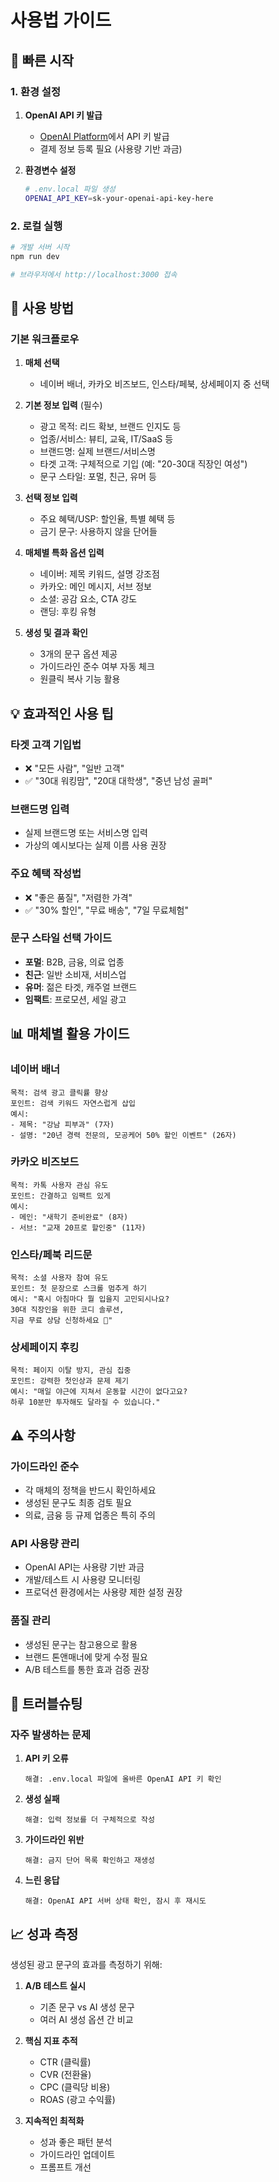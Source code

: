 # 사용법 가이드

## 🚀 빠른 시작

### 1. 환경 설정

1. **OpenAI API 키 발급**
   - [OpenAI Platform](https://platform.openai.com/api-keys)에서 API 키 발급
   - 결제 정보 등록 필요 (사용량 기반 과금)

2. **환경변수 설정**
   ```bash
   # .env.local 파일 생성
   OPENAI_API_KEY=sk-your-openai-api-key-here
   ```

### 2. 로컬 실행
```bash
# 개발 서버 시작
npm run dev

# 브라우저에서 http://localhost:3000 접속
```

## 📱 사용 방법

### 기본 워크플로우

1. **매체 선택**
   - 네이버 배너, 카카오 비즈보드, 인스타/페북, 상세페이지 중 선택

2. **기본 정보 입력** (필수)
   - 광고 목적: 리드 확보, 브랜드 인지도 등
   - 업종/서비스: 뷰티, 교육, IT/SaaS 등
   - 브랜드명: 실제 브랜드/서비스명
   - 타겟 고객: 구체적으로 기입 (예: "20-30대 직장인 여성")
   - 문구 스타일: 포멀, 친근, 유머 등

3. **선택 정보 입력**
   - 주요 혜택/USP: 할인율, 특별 혜택 등
   - 금기 문구: 사용하지 않을 단어들

4. **매체별 특화 옵션 입력**
   - 네이버: 제목 키워드, 설명 강조점
   - 카카오: 메인 메시지, 서브 정보
   - 소셜: 공감 요소, CTA 강도
   - 랜딩: 후킹 유형

5. **생성 및 결과 확인**
   - 3개의 문구 옵션 제공
   - 가이드라인 준수 여부 자동 체크
   - 원클릭 복사 기능 활용

## 💡 효과적인 사용 팁

### 타겟 고객 기입법
- ❌ "모든 사람", "일반 고객"
- ✅ "30대 워킹맘", "20대 대학생", "중년 남성 골퍼"

### 브랜드명 입력
- 실제 브랜드명 또는 서비스명 입력
- 가상의 예시보다는 실제 이름 사용 권장

### 주요 혜택 작성법
- ❌ "좋은 품질", "저렴한 가격"
- ✅ "30% 할인", "무료 배송", "7일 무료체험"

### 문구 스타일 선택 가이드
- **포멀**: B2B, 금융, 의료 업종
- **친근**: 일반 소비재, 서비스업
- **유머**: 젊은 타겟, 캐주얼 브랜드
- **임팩트**: 프로모션, 세일 광고

## 📊 매체별 활용 가이드

### 네이버 배너
```
목적: 검색 광고 클릭률 향상
포인트: 검색 키워드 자연스럽게 삽입
예시:
- 제목: "강남 피부과" (7자)
- 설명: "20년 경력 전문의, 모공케어 50% 할인 이벤트" (26자)
```

### 카카오 비즈보드
```
목적: 카톡 사용자 관심 유도
포인트: 간결하고 임팩트 있게
예시:
- 메인: "새학기 준비완료" (8자)  
- 서브: "교재 20프로 할인중" (11자)
```

### 인스타/페북 리드문
```
목적: 소셜 사용자 참여 유도
포인트: 첫 문장으로 스크롤 멈추게 하기
예시: "혹시 아침마다 뭘 입을지 고민되시나요? 
30대 직장인을 위한 코디 솔루션, 
지금 무료 상담 신청하세요 👗"
```

### 상세페이지 후킹
```
목적: 페이지 이탈 방지, 관심 집중
포인트: 강력한 첫인상과 문제 제기
예시: "매일 야근에 지쳐서 운동할 시간이 없다고요? 
하루 10분만 투자해도 달라질 수 있습니다."
```

## ⚠️ 주의사항

### 가이드라인 준수
- 각 매체의 정책을 반드시 확인하세요
- 생성된 문구도 최종 검토 필요
- 의료, 금융 등 규제 업종은 특히 주의

### API 사용량 관리
- OpenAI API는 사용량 기반 과금
- 개발/테스트 시 사용량 모니터링
- 프로덕션 환경에서는 사용량 제한 설정 권장

### 품질 관리
- 생성된 문구는 참고용으로 활용
- 브랜드 톤앤매너에 맞게 수정 필요
- A/B 테스트를 통한 효과 검증 권장

## 🔧 트러블슈팅

### 자주 발생하는 문제

1. **API 키 오류**
   ```
   해결: .env.local 파일에 올바른 OpenAI API 키 확인
   ```

2. **생성 실패**
   ```
   해결: 입력 정보를 더 구체적으로 작성
   ```

3. **가이드라인 위반**
   ```
   해결: 금지 단어 목록 확인하고 재생성
   ```

4. **느린 응답**
   ```
   해결: OpenAI API 서버 상태 확인, 잠시 후 재시도
   ```

## 📈 성과 측정

생성된 광고 문구의 효과를 측정하기 위해:

1. **A/B 테스트 실시**
   - 기존 문구 vs AI 생성 문구
   - 여러 AI 생성 옵션 간 비교

2. **핵심 지표 추적**
   - CTR (클릭률)
   - CVR (전환율)
   - CPC (클릭당 비용)
   - ROAS (광고 수익률)

3. **지속적인 최적화**
   - 성과 좋은 패턴 분석
   - 가이드라인 업데이트
   - 프롬프트 개선 